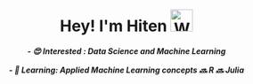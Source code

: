 
 <!---
Inspired from:
https://github.com/snehangsude
 --->

 
 <h1 align="center">Hey! I'm Hiten <img src="https://raw.githubusercontent.com/nixin72/nixin72/master/wave.gif" 
          alt="Waving hand animated gif"
          height="40"
          width="40"/></h1>


 <div align='center'>
 <h5>
   - 😍 Interested : Data Science and Machine Learning<br><br>
   - 🌱 Learning: Applied Machine Learning concepts 🔜 R 🔜 Julia
 </h5>
 </div>
<!-- 
 <p>
   <a align= "center" href="https://github.com/Hiten1708">
 <div align='center'>
     <img alt= "stats card" height="200px" width="400" src="https://github-readme-stats.vercel.app/api?username=Hiten1708&theme=gruvbox&show_icons=true&count_private=true" />
 </div>
 <div align='center'>
     <img alt="lang card" src="https://github-readme-stats.vercel.app/api/top-langs/?username=snehangsude&theme=gruvbox">  
 </div>
 </p>
 <p align="center"> <img src="https://komarev.com/ghpvc/?username=snehangsude&label=Views 👀&color=003638&style=flat" alt="Hitenkumar Patel" /> </p>
 <p align="center"> <a href="https://twitter.com/HitenPatel1708" target="blank"><img src="https://img.shields.io/twitter/follow/_snehangsu?logo=twitter&style=for-the-badge" alt="HitenPatel1708" /></a>
 </p>

 -->
 
 <br><br>
 <hr>
 <h3 align="center">Connect with me:</h3>
 <div align="center">
 <a href="https://twitter.com/HitenPatel1708" target="blank"><img align="center" src="https://image.flaticon.com/icons/png/512/1384/1384065.png" alt="HitenPatel1708" height="50" width="50" /></a> &nbsp;&nbsp;&nbsp;
 <a href="https://www.linkedin.com/ca/hitenkumar-patel-79287b1a8" target="blank"><img align="center" src="https://image.flaticon.com/icons/png/512/174/174857.png" alt="Hitenkumar Patel" height="50" width="50" /></a>&nbsp;&nbsp;&nbsp;&nbsp;
 </div>
 <hr>

